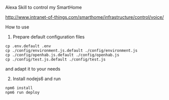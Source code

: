 Alexa Skill to control my SmartHome

http://www.intranet-of-things.com/smarthome/infrastructure/control/voice/

How to use

1. Prepare default configuration files

```console
cp .env.default .env
cp ./config/environment.js.default ./config/environment.js
cp ./config/openhab.js.default ./config/openhab.js
cp ./config/test.js.default ./config/test.js
```
and adapt it to your needs

2. Install nodejs6 and run

```console
npm6 install
npm6 run deploy
```

